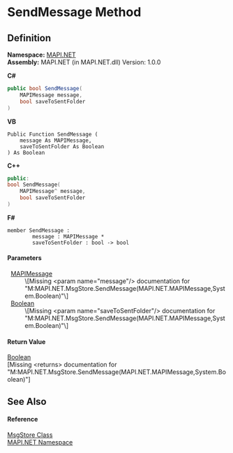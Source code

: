 # SendMessage Method




## Definition
**Namespace:** <a href="5bef4637-66f8-16d4-e5f4-4d0da57a1538.md">MAPI.NET</a>  
**Assembly:** MAPI.NET (in MAPI.NET.dll) Version: 1.0.0

**C#**
``` C#
public bool SendMessage(
	MAPIMessage message,
	bool saveToSentFolder
)
```
**VB**
``` VB
Public Function SendMessage ( 
	message As MAPIMessage,
	saveToSentFolder As Boolean
) As Boolean
```
**C++**
``` C++
public:
bool SendMessage(
	MAPIMessage^ message, 
	bool saveToSentFolder
)
```
**F#**
``` F#
member SendMessage : 
        message : MAPIMessage * 
        saveToSentFolder : bool -> bool 
```



#### Parameters
<dl><dt>  <a href="29b8d96c-1ec2-828d-35a5-fae12d8802c8.md">MAPIMessage</a></dt><dd>\[Missing &lt;param name="message"/&gt; documentation for "M:MAPI.NET.MsgStore.SendMessage(MAPI.NET.MAPIMessage,System.Boolean)"\]</dd><dt>  <a href="https://learn.microsoft.com/dotnet/api/system.boolean" target="_blank" rel="noopener noreferrer">Boolean</a></dt><dd>\[Missing &lt;param name="saveToSentFolder"/&gt; documentation for "M:MAPI.NET.MsgStore.SendMessage(MAPI.NET.MAPIMessage,System.Boolean)"\]</dd></dl>

#### Return Value
<a href="https://learn.microsoft.com/dotnet/api/system.boolean" target="_blank" rel="noopener noreferrer">Boolean</a>  
\[Missing &lt;returns&gt; documentation for "M:MAPI.NET.MsgStore.SendMessage(MAPI.NET.MAPIMessage,System.Boolean)"\]

## See Also


#### Reference
<a href="6f2a2863-4894-51bc-e286-04b5a90167ef.md">MsgStore Class</a>  
<a href="5bef4637-66f8-16d4-e5f4-4d0da57a1538.md">MAPI.NET Namespace</a>  
